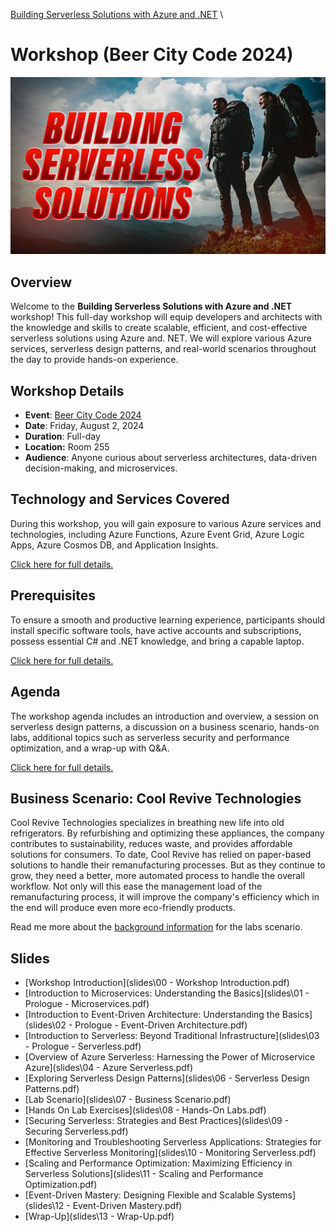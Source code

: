 [Building Serverless Solutions with Azure and .NET](https://github.com/TaleLearnCode/BuildingServerlessSolutions) \ 

# Workshop (Beer City Code 2024)

![Building Serverless Solutions with Azure and .NET](thumbnail.jpg)

## Overview

Welcome to the **Building Serverless Solutions with Azure and .NET** workshop! This full-day workshop will equip developers and architects with the knowledge and skills to create scalable, efficient, and cost-effective serverless solutions using Azure and. NET. We will explore various Azure services, serverless design patterns, and real-world scenarios throughout the day to provide hands-on experience.

## Workshop Details

- **Event**: [Beer City Code 2024](https://www.beercitycode.com/)
- **Date**: Friday, August 2, 2024
- **Duration**: Full-day
- **Location:** Room 255
- **Audience**: Anyone curious about serverless architectures, data-driven decision-making, and microservices.

## Technology and Services Covered

During this workshop, you will gain exposure to various Azure services and technologies, including Azure Functions, Azure Event Grid, Azure Logic Apps, Azure Cosmos DB, and Application Insights.

[Click here for full details.](technologies-and-services-covered.md) 

## Prerequisites

To ensure a smooth and productive learning experience, participants should install specific software tools, have active accounts and subscriptions, possess essential C# and .NET knowledge, and bring a capable laptop.

[Click here for full details.](prerequisites.md) 

## Agenda

The workshop agenda includes an introduction and overview, a session on serverless design patterns, a discussion on a business scenario, hands-on labs, additional topics such as serverless security and performance optimization, and a wrap-up with Q&A.

[Click here for full details.](agenda.md) 

## Business Scenario: Cool Revive Technologies

Cool Revive Technologies specializes in breathing new life into old refrigerators. By refurbishing and optimizing these appliances, the company contributes to sustainability, reduces waste, and provides affordable solutions for consumers. To date, Cool Revive has relied on paper-based solutions to handle their remanufacturing processes. But as they continue to grow, they need a better, more automated process to handle the overall workflow. Not only will this ease the management load of the remanufacturing process, it will improve the company's efficiency which in the end will produce even more eco-friendly products.

Read me more about the [background information](background-info/README.md) for the labs scenario.

## Slides

-  [Workshop Introduction](slides\00 - Workshop Introduction.pdf)
-  [Introduction to Microservices: Understanding the Basics](slides\01 - Prologue - Microservices.pdf)
-  [Introduction to Event-Driven Architecture: Understanding the Basics](slides\02 - Prologue - Event-Driven Architecture.pdf)
-  [Introduction to Serverless: Beyond Traditional Infrastructure](slides\03 - Prologue - Serverless.pdf)
-  [Overview of Azure  Serverless: Harnessing the Power of Microservice Azure](slides\04 - Azure Serverless.pdf)
-  [Exploring Serverless Design Patterns](slides\06 - Serverless Design Patterns.pdf)
-  [Lab Scenario](slides\07 - Business Scenario.pdf)
-  [Hands On Lab Exercises](slides\08 - Hands-On Labs.pdf)
-  [Securing Serverless: Strategies and Best Practices](slides\09 - Securing Serverless.pdf)
-  [Monitoring and  Troubleshooting  Serverless Applications: Strategies for Effective Serverless Monitoring](slides\10 - Monitoring Serverless.pdf)
-  [Scaling and Performance Optimization: Maximizing Efficiency in Serverless Solutions](slides\11 - Scaling and Performance Optimization.pdf)
-  [Event-Driven Mastery: Designing Flexible and Scalable Systems](slides\12 - Event-Driven Mastery.pdf)
-  [Wrap-Up](slides\13 - Wrap-Up.pdf)
